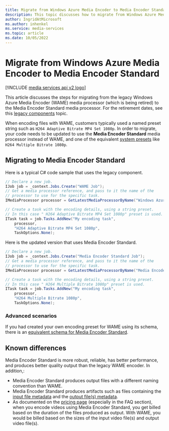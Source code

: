 ```yaml
---
title: Migrate from Windows Azure Media Encoder to Media Encoder Standard
description: This topic discusses how to migrate from Windows Azure Media Encoder to the Media Encoder Standard media processor.
author: IngridAtMicrosoft
ms.author: inhenkel
ms.service: media-services
ms.topic: article
ms.date: 10/05/2022
---
```


# Migrate from Windows Azure Media Encoder to Media Encoder Standard

[!INCLUDE [media services api v2 logo](./includes/v2-hr.md)]

This article discusses the steps for migrating from the legacy Windows Azure Media Encoder (WAME) media processor (which is being retired) to the Media Encoder Standard media processor. For the retirement dates, see this [legacy components](legacy-components.md) topic.

When encoding files with WAME, customers typically used a named preset string such as `H264 Adaptive Bitrate MP4 Set 1080p`. In order to migrate, your code needs to be updated to use the **Media Encoder Standard** media processor instead of WAME, and one of the equivalent [system presets](media-services-mes-presets-overview.md) like `H264 Multiple Bitrate 1080p`.

## Migrating to Media Encoder Standard

Here is a typical C# code sample that uses the legacy component.

```csharp
// Declare a new job.
IJob job = _context.Jobs.Create("WAME Job");
// Get a media processor reference, and pass to it the name of the
// processor to use for the specific task.
IMediaProcessor processor = GetLatestMediaProcessorByName("Windows Azure Media Encoder");

// Create a task with the encoding details, using a string preset.
// In this case " H264 Adaptive Bitrate MP4 Set 1080p" preset is used.
ITask task = job.Tasks.AddNew("My encoding task",
    processor,
    "H264 Adaptive Bitrate MP4 Set 1080p",
    TaskOptions.None);
```

Here is the updated version that uses Media Encoder Standard.

```csharp
// Declare a new job.
IJob job = _context.Jobs.Create("Media Encoder Standard Job");
// Get a media processor reference, and pass to it the name of the
// processor to use for the specific task.
IMediaProcessor processor = GetLatestMediaProcessorByName("Media Encoder Standard");

// Create a task with the encoding details, using a string preset.
// In this case " H264 Multiple Bitrate 1080p" preset is used.
ITask task = job.Tasks.AddNew("My encoding task",
    processor,
    "H264 Multiple Bitrate 1080p",
    TaskOptions.None);
```

### Advanced scenarios

If you had created your own encoding preset for WAME using its schema, there is an [equivalent schema for Media Encoder Standard](media-services-mes-schema.md).

## Known differences

Media Encoder Standard is more robust, reliable, has better performance, and produces better quality output than the legacy WAME encoder. In addition,:

* Media Encoder Standard produces output files with a different naming convention than WAME.
* Media Encoder Standard produces artifacts such as files containing the [input file metadata](media-services-input-metadata-schema.md) and the [output file(s) metadata](media-services-output-metadata-schema.md).
* As documented on the [pricing page](https://azure.microsoft.com/pricing/details/media-services/#encoding) (especially in the FAQ section), when you encode videos using Media Encoder Standard, you get billed based on the duration of the files produced as output. With WAME, you would be billed based on the sizes of the input video file(s) and output video file(s).
